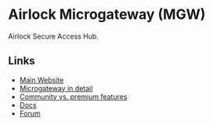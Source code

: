 # Airlock Microgateway (MGW)

Airlock Secure Access Hub.

<!--
https://github.com/ergon/airlock-minikube-example
-->

## Links

- [Main Website](https://airlock.com/en/secure-access-hub/components/microgateway)
- [Microgateway in detail](https://airlock.com/en/secure-access-hub/components/microgateway/microgateway-in-detail)
- [Community vs. premium features](https://docs.airlock.com/microgateway/latest/#data/1621543221592.html)
- [Docs](https://docs.airlock.com/microgateway/latest/)
- [Forum](https://forum.airlock.com/)

<!--
https://github.com/ergon/airlock-helm-charts/tree/master/charts/microgateway
-->
